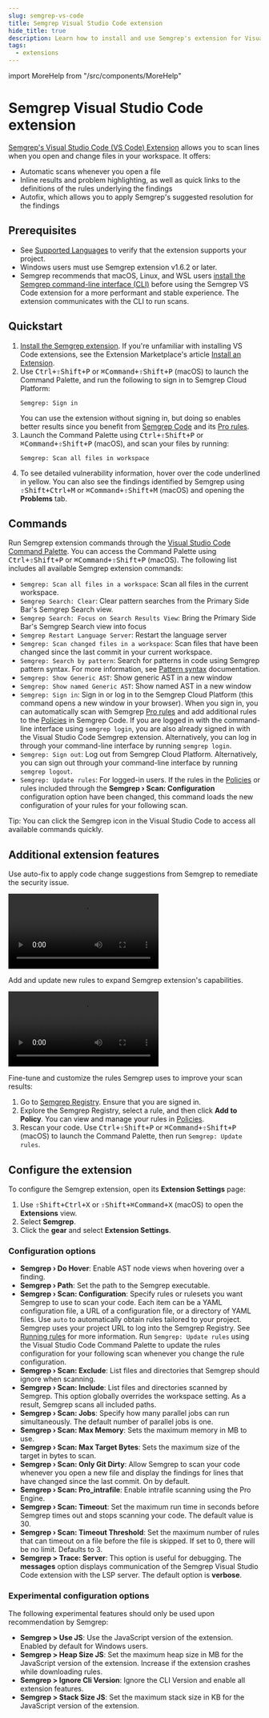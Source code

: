 ```yaml
---
slug: semgrep-vs-code
title: Semgrep Visual Studio Code extension
hide_title: true
description: Learn how to install and use Semgrep's extension for Visual Studio Code.
tags:
  - extensions
---
```


import MoreHelp from "/src/components/MoreHelp"

# Semgrep Visual Studio Code extension

[Semgrep's Visual Studio Code (VS Code) Extension](https://marketplace.visualstudio.com/items?itemName=Semgrep.semgrep) allows you to scan lines when you open and change files in your workspace. It offers:

- Automatic scans whenever you open a file
- Inline results and problem highlighting, as well as quick links to the definitions of the rules underlying the findings
- Autofix, which allows you to apply Semgrep's suggested resolution for the findings

## Prerequisites

- See [Supported Languages](/supported-languages) to verify that the extension supports your project.
- Windows users must use Semgrep extension v1.6.2 or later.
- Semgrep recommends that macOS, Linux, and WSL users [install the Semgrep command-line interface (CLI)](/getting-started/cli-oss/#set-up-semgrep) before using the Semgrep VS Code extension for a more performant and stable experience. The extension communicates with the CLI to run scans.

## Quickstart

1. [Install the Semgrep extension](https://code.visualstudio.com/docs/editor/extension-marketplace#_install-an-extension). If you're unfamiliar with installing VS Code extensions, see the Extension Marketplace's article [Install an Extension](https://code.visualstudio.com/docs/editor/extension-marketplace#_install-an-extension).
2. Use <kbd>Ctrl+⇧Shift+P</kbd> or <kbd>⌘Command+⇧Shift+P</kbd> (macOS) to launch the Command Palette, and run the following to sign in to Semgrep Cloud Platform:
   ```console
   Semgrep: Sign in
   ```
   You can use the extension without signing in, but doing so enables better results since you benefit from [Semgrep Code](/semgrep-code/overview) and its [Pro rules](https://semgrep.dev/docs/semgrep-code/pro-rules).
3. Launch the Command Palette using <kbd>Ctrl+⇧Shift+P</kbd> or <kbd>⌘Command+⇧Shift+P</kbd> (macOS), and scan your files by running:
   ```console
   Semgrep: Scan all files in workspace
   ```
4. To see detailed vulnerability information, hover over the code underlined in yellow. You can also see the findings identified by Semgrep using <kbd>⇧Shift+Ctrl+M</kbd> or <kbd>⌘Command+⇧Shift+M</kbd> (macOS) and opening the **Problems** tab.


## Commands

Run Semgrep extension commands through the [Visual Studio Code Command Palette](https://code.visualstudio.com/docs/getstarted/userinterface#_command-palette). You can access the Command Palette using <kbd>Ctrl+⇧Shift+P</kbd> or <kbd>⌘Command+⇧Shift+P</kbd> (macOS). The following list includes all available Semgrep extension commands:

- `Semgrep: Scan all files in a workspace`: Scan all files in the current workspace.
- `Semgrep Search: Clear`: Clear pattern searches from the Primary Side Bar's Semgrep Search view.
- `Semgrep Search: Focus on Search Results View`: Bring the Primary Side Bar's Semgrep Search view into focus
- `Semgrep Restart Language Server`: Restart the language server
- `Semgrep: Scan changed files in a workspace`: Scan files that have been changed since the last commit in your current workspace.
- `Semgrep: Search by pattern`: Search for patterns in code using Semgrep pattern syntax. For more information, see [Pattern syntax](/docs/writing-rules/pattern-syntax) documentation.
- `Semgrep: Show Generic AST`: Show generic AST in a new window
- `Semgrep: Show named Generic AST`: Show named AST in a new window
- `Semgrep: Sign in`: Sign in or log in to the Semgrep Cloud Platform (this command opens a new window in your browser). When you sign in, you can automatically scan with Semgrep [Pro rules](/docs/semgrep-code/pro-rules) and add additional rules to the [Policies](https://semgrep.dev/orgs/-/policies) in Semgrep Code. If you are logged in with the command-line interface using <code>semgrep&nbsp;login</code>, you are also already signed in with the Visual Studio Code Semgrep extension. Alternatively, you can log in through your command-line interface by running `semgrep login`.
- `Semgrep: Sign out`: Log out from Semgrep Cloud Platform. Alternatively, you can sign out through your command-line interface by running `semgrep logout`.
- `Semgrep: Update rules`: For logged-in users. If the rules in the [Policies](https://semgrep.dev/orgs/-/policies) or rules included through the **Semgrep › Scan: Configuration** configuration option have been changed, this command loads the new configuration of your rules for your following scan.

Tip: You can click the Semgrep icon in the Visual Studio Code to access all available commands quickly.

## Additional extension features

Use auto-fix to apply code change suggestions from Semgrep to remediate the security issue.

<video src="https://github.com/returntocorp/semgrep-vscode/assets/626337/3b6a730d-57e9-48a4-8065-9fa52388d77a" controls="controls">
</video>

Add and update new rules to expand Semgrep extension's capabilities.

<video src="https://github.com/returntocorp/semgrep-vscode/assets/626337/fed6b6ec-e0b5-495b-a488-4f3c805dd58b" controls="controls">
</video>

Fine-tune and customize the rules Semgrep uses to improve your scan results:

1. Go to [Semgrep Registry](https://semgrep.dev/explore). Ensure that you are signed in.
2. Explore the Semgrep Registry, select a rule, and then click **Add to Policy**. You can view and manage your rules in [Policies](https://semgrep.dev/orgs/-/policies).
3. Rescan your code. Use <kbd>Ctrl+⇧Shift+P</kbd> or <kbd>⌘Command+⇧Shift+P</kbd> (macOS) to launch the Command Palette, then run `Semgrep: Update rules`.

## Configure the extension

To configure the Semgrep extension, open its **Extension Settings** page:

1. Use <kbd>⇧Shift+Ctrl+X</kbd> or <kbd>⇧Shift+⌘Command+X</kbd> (macOS) to open the **Extensions** view.
2. Select **Semgrep**.
3. Click the **gear** and select **Extension Settings**.

### Configuration options

- **Semgrep › Do Hover**: Enable AST node views when hovering over a finding.
- **Semgrep › Path**: Set the path to the Semgrep executable.
- **Semgrep › Scan: Configuration**: Specify rules or rulesets you want Semgrep to use to scan your code. Each item can be a YAML configuration file, a URL of a configuration file, or a directory of YAML files. Use `auto` to automatically obtain rules tailored to your project. Semgrep uses your project URL to log into the Semgrep Registry. See [Running rules](/docs/running-rules) for more information. Run `Semgrep: Update rules` using the Visual Studio Code Command Palette to update the rules configuration for your following scan whenever you change the rule configuration.
- **Semgrep › Scan: Exclude**: List files and directories that Semgrep should ignore when scanning.
- **Semgrep › Scan: Include**: List files and directories scanned by Semgrep. This option globally overrides the workspace setting. As a result, Semgrep scans all included paths.
- **Semgrep › Scan: Jobs**: Specify how many parallel jobs can run simultaneously. The default number of parallel jobs is one.
- **Semgrep › Scan: Max Memory**: Sets the maximum memory in MB to use.
- **Semgrep › Scan: Max Target Bytes**: Sets the maximum size of the target in bytes to scan.
- **Semgrep › Scan: Only Git Dirty**: Allow Semgrep to scan your code whenever you open a new file and display the findings for lines that have changed since the last commit. On by default.
- **Semgrep › Scan: Pro_intrafile**: Enable intrafile scanning using the Pro Engine.
- **Semgrep › Scan: Timeout**: Set the maximum run time in seconds before Semgrep times out and stops scanning your code. The default value is 30.
- **Semgrep › Scan: Timeout Threshold**: Set the maximum number of rules that can timeout on a file before the file is skipped. If set to 0, there will be no limit. Defaults to 3.
- **Semgrep > Trace: Server**: This option is useful for debugging. The **messages** option displays communication of the Semgrep Visual Studio Code extension with the LSP server. The default option is **verbose**.

### Experimental configuration options

The following experimental features should only be used upon recommendation by Semgrep:

- **Semgrep > Use JS**: Use the JavaScript version of the extension. Enabled by default for Windows users.
- **Semgrep > Heap Size JS**: Set the maximum heap size in MB for the JavaScript version of the extension. Increase if the extension crashes while downloading rules.
- **Semgrep > Ignore Cli Version**: Ignore the CLI Version and enable all extension features.
- **Semgrep > Stack Size JS**: Set the maximum stack size in KB for the JavaScript version of the extension.

<MoreHelp />
